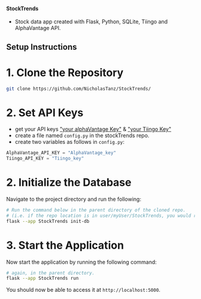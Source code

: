 #### StockTrends
* Stock data app created with Flask, Python, SQLite, Tiingo and AlphaVantage API.

## Setup Instructions

# 1. Clone the Repository

```bash
git clone https://github.com/NicholasTanz/StockTrends/
```

# 2. Set API Keys
- get your API keys ["your alphaVantage Key"](https://www.alphavantage.co/) & ["your Tiingo Key"](https://www.tiingo.com/kb/article/where-to-find-your-tiingo-api-token/)
-  create a file named `config.py` in the stockTrends repo.
-  create two variables as follows in `config.py`:
```python
AlphaVantage_API_KEY = "AlphaVantage_key"
Tiingo_API_KEY = "Tiingo_key"
```

# 2. Initialize the Database

Navigate to the project directory and run the following:

```bash
# Run the command below in the parent directory of the cloned repo.
# (i.e. if the repo location is in user/myUser/StockTrends, you would run this command in user/myUser). 
flask --app StockTrends init-db
```

# 3. Start the Application

Now start the application by running the following command:

```bash
# again, in the parent directory. 
flask --app StockTrends run
```

You should now be able to access it at `http://localhost:5000`.

